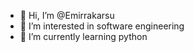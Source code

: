 - 👋 Hi, I’m @Emirrakarsu
- 👀 I’m interested in software engineering
- 🌱 I’m currently learning python



<!---
Emirrakarsu/Emirrakarsu is a ✨ special ✨ repository because its `README.md` (this file) appears on your GitHub profile.
You can click the Preview link to take a look at your changes.
--->
